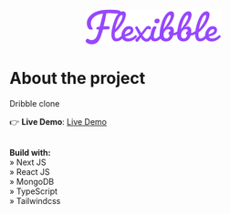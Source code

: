 <div align="center">
    <img src="/public/assets/images/logo-purple.svg">
</div>

# About the project
Dribble clone

👉 **Live Demo**: [Live Demo](https://flexibble.ccristian.vercel.app/)

\
**Build with:** \
» Next JS \
» React JS \
» MongoDB \
» TypeScript \
» Tailwindcss 
